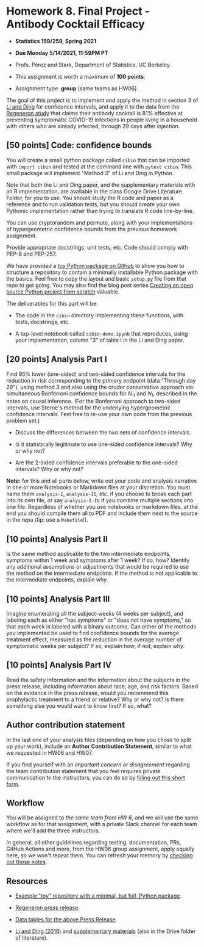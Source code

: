 # Homework 8. Final Project - Antibody Cocktail Efficacy

- **Statistics 159/259, Spring 2021**

- **Due Monday 5/14/2021, 11:59PM PT**

- Profs. Pérez and Stark, Department of Statistics, UC Berkeley.

- This assignment is worth a maximum of **100 points**.

- Assignment type: **group** (same teams as HW06).


The goal of this project is to implement and apply the method in section 3 of
[Li and Ding](https://onlinelibrary.wiley.com/doi/pdf/10.1002/sim.6764) for
confidence intervals, and apply it to the data from the [Regeneron
study](https://www.statnews.com/2021/04/12/regeneron-antibody-cocktail-covid-simple-injection/)
that claims their antibody cocktail is 81% effective at preventing symptomatic
COVID-19 infections in people living in a household with others who are already
infected, through 29 days after injection.


## [50 points] Code: confidence bounds

You will create a small python package called `cibin` that can be imported with
`import cibin` and tested at the command line with `pytest cibin`. This small
package will implement "Method 3" of Li and Ding in Python.

Note that both the Li and Ding paper, and the supplementary materials with an R
implementation, are available in the class Google Drive Literature Folder, for
you to use.  You should study the R code and paper as a reference and to run
validation tests, but you should create your own Pythonic implementation rather
than trying to translate R code line-by-line.

You can use cryptorandom and permute, along with your implementations of
hypergeometric confidence bounds from the previous homework assignment.

Provide appropriate docstrings, unit tests, etc. Code should comply with PEP-8 and PEP-257. 

We have provided a [toy Python package on Github](https://github.com/fperez/mytoy) to show you how to structure a repository to contain a minimally installable Python package with the basics.  Feel free to copy the layout and basic `setup.py` file from that repo to get going.  You may also find the blog post series [Creating an open source Python project from scratch](https://jacobtomlinson.dev/series/creating-an-open-source-python-project-from-scratch/) valuable.

The deliverables for this part will be:

- The code in the `cibin` directory implementing these functions, with tests, docstrings, etc.

- A top-level notebook called `cibin-demo.ipynb` that reproduces, using your implementation, column "3" of table I in the Li and Ding paper.


## [20 points] Analysis Part I

Find 95% lower (one-sided) and two-sided confidence intervals for the reduction
in risk corresponding to the primary endpoint (data "Through day 29"), using
method 3 and also using the cruder conservative approach via simultaneous
Bonferroni confidence bounds for $N_{\cdot 1}$ and $N_{1\cdot}$ described in
the notes on causal inference. (For the Bonferroni approach to two-sided
intervals, use Sterne's method for the underlying hypergeometric confidence
intervals. Feel free to re-use your own code from the previous problem set.)

- Discuss the differences between the two sets of confidence intervals.

- Is it statistically legitimate to use one-sided confidence intervals? Why
  or why not?

- Are the 2-sided confidence intervals preferable to the one-sided intervals?
  Why or why not?


**Note:** for this and all parts below, write out your code and analysis narrative in one or more Notebooks or Markdown files at your discretion. You must name them `analysis-I`, `analysis-II`, etc. if you choose to break each part into its own file, or say `analysis-I-IV` if you combine multiple sections into one file.  Regardless of whether you use notebooks or markdown files, at the end you should compile them all to PDF and include them next to the source in the repo (tip: use a `Makefile`!).


## [10 points] Analysis Part II

Is the same method applicable to the two intermediate endpoints, symptoms
within 1 week and symptoms after 1 week? If so, how? Identify any additional
assumptions or adjustments that would be required to use the method on the
intermediate endpoints. If the method is not applicable to the intermediate
endpoints, explain why.

##  [10 points] Analysis Part III

Imagine enumerating all the subject-weeks (4 weeks per subject), and labeling
each as either "has symptoms" or "does not have symptoms," so that each week is
labeled with a binary outcome. Can either of the methods you implemented be
used to find confidence bounds for the average treatment effect, measured as
the reduction in the average number of symptomatic weeks per subject? If so,
explain how; if not, explain why.

##  [10 points] Analysis Part IV

Read the safety information and the information about the subjects in the press
release, including information about race, age, and risk factors. Based on the
evidence in the press release, would you recommend this prophylactic treatment
to a friend or relative? Why or why not? Is there something else you would want
to know first? If so, what?


## Author contribution statement

In the last one of your analysis files (depending on how you chose to split up your work), include an **Author Contribution Statement**, similar to what we requested in HW06 and HW07.

If you find yourself with an _important concern or disagreement_ regarding the team contribution statement that you feel requires private communication to the instructors, you can do so by [filling out this short form](https://forms.gle/v9iBZy4VTYYb3mbC9).


## Workflow

You will be assigned to _the same team from HW 6_, and we will use the same workflow as for that assignment, with a private Slack channel for each team where we'll add the three instructors.

In general, all other guidelines regarding testing, documentation, PRs, GitHub Actions and more, from the HW06 group assignment, apply equally here, so we won't repeat them. You can refresh your memory by [checking out those notes](hw06-cryptorandom-contrib.md#Tips-for-this-assignment).


## Resources

- [Example "toy" repository with a minimal, but full, Python package](https://github.com/fperez/mytoy).

- [Regeneron press release](https://www.statnews.com/2021/04/12/regeneron-antibody-cocktail-covid-simple-injection/).

- [Data tables for the above Press Release](https://investor.regeneron.com/news-releases/news-release-details/phase-3-prevention-trial-showed-81-reduced-risk-symptomatic-sars).

-  [Li and Ding (2016)](https://onlinelibrary.wiley.com/doi/abs/10.1002/sim.6764) and [supplementary materials](https://onlinelibrary.wiley.com/action/downloadSupplement?doi=10.1002%2Fsim.6764&file=sim6764-sup-0002-Supplementary.R)  (also in the Drive folder of literature).
